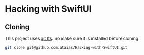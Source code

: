 # Hacking with SwiftUI

## Cloning
This project uses [git lfs](https://git-lfs.github.com/). So make sure it is installed before cloning:

```sh
git clone git@github.com:ataias/Hacking-with-SwiftUI.git
```

